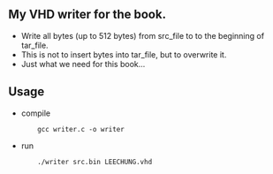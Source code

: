 ## My VHD writer for the book.

* Write all bytes (up to 512 bytes) from src_file to to the beginning of tar_file. 
* This is not to insert bytes into tar_file, but to overwrite it.
* Just what we need for this book...

## Usage

* compile
    ```shell
        gcc writer.c -o writer
    ```
* run

    ```shell
        ./writer src.bin LEECHUNG.vhd
    ```
